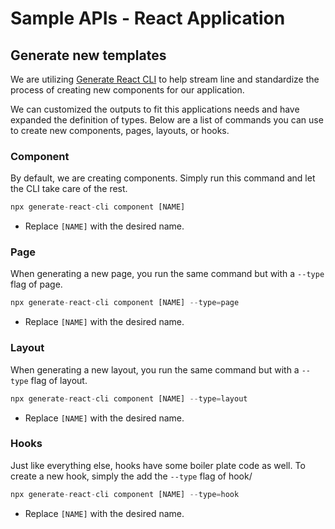 # Sample APIs - React Application

## Generate new templates

We are utilizing [Generate React CLI](https://github.com/arminbro/generate-react-cli) to help stream line and standardize the process of creating new components for our application.

We can customized the outputs to fit this applications needs and have expanded the definition of types. Below are a list of commands you can use to create new components, pages, layouts, or hooks.

### Component

By default, we are creating components. Simply run this command and let the CLI take care of the rest.

```JavaScript
npx generate-react-cli component [NAME]
```

* Replace `[NAME]` with the desired name.

### Page

When generating a new page, you run the same command but with a `--type` flag of page.

```JavaScript
npx generate-react-cli component [NAME] --type=page
```

* Replace `[NAME]` with the desired name.

### Layout

When generating a new layout, you run the same command but with a `--type` flag of layout.

```JavaScript
npx generate-react-cli component [NAME] --type=layout
```

* Replace `[NAME]` with the desired name.

### Hooks

Just like everything else, hooks have some boiler plate code as well. To create a new hook, simply the add the `--type` flag of hook/

```JavaScript
npx generate-react-cli component [NAME] --type=hook
```

* Replace `[NAME]` with the desired name.
